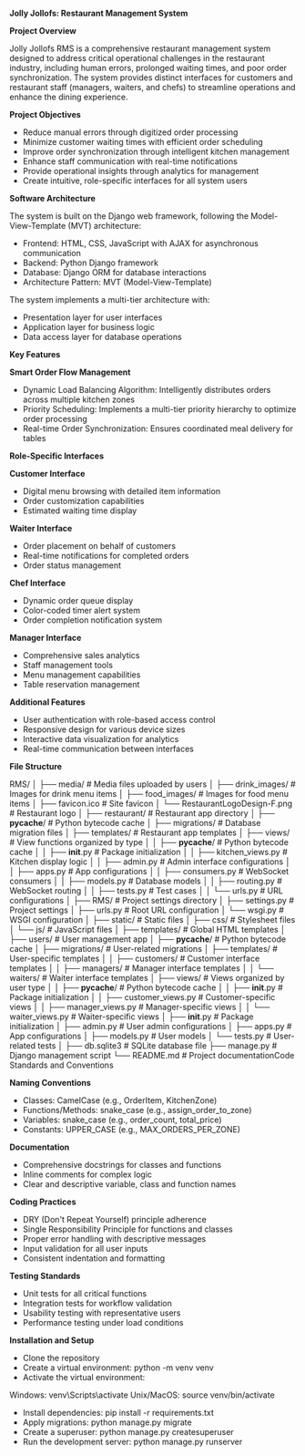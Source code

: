 **Jolly Jollofs: Restaurant Management System**

**Project Overview**

Jolly Jollofs RMS is a comprehensive restaurant management system designed to address critical operational challenges in the restaurant industry, including human errors, prolonged waiting times, and poor order synchronization. The system provides distinct interfaces for customers and restaurant staff (managers, waiters, and chefs) to streamline operations and enhance the dining experience.

**Project Objectives**

- Reduce manual errors through digitized order processing
- Minimize customer waiting times with efficient order scheduling
- Improve order synchronization through intelligent kitchen management
- Enhance staff communication with real-time notifications
- Provide operational insights through analytics for management
- Create intuitive, role-specific interfaces for all system users

**Software Architecture**

The system is built on the Django web framework, following the Model-View-Template (MVT) architecture:

- Frontend: HTML, CSS, JavaScript with AJAX for asynchronous communication
- Backend: Python Django framework
- Database: Django ORM for database interactions
- Architecture Pattern: MVT (Model-View-Template)

The system implements a multi-tier architecture with:

- Presentation layer for user interfaces
- Application layer for business logic
- Data access layer for database operations

**Key Features**

**Smart Order Flow Management**

- Dynamic Load Balancing Algorithm: Intelligently distributes orders across multiple kitchen zones
- Priority Scheduling: Implements a multi-tier priority hierarchy to optimize order processing
- Real-time Order Synchronization: Ensures coordinated meal delivery for tables

**Role-Specific Interfaces**

**Customer Interface**

- Digital menu browsing with detailed item information
- Order customization capabilities
- Estimated waiting time display

**Waiter Interface**

- Order placement on behalf of customers
- Real-time notifications for completed orders
- Order status management

**Chef Interface**

- Dynamic order queue display
- Color-coded timer alert system
- Order completion notification system

**Manager Interface**

- Comprehensive sales analytics
- Staff management tools
- Menu management capabilities
- Table reservation management

**Additional Features**

- User authentication with role-based access control
- Responsive design for various device sizes
- Interactive data visualization for analytics
- Real-time communication between interfaces

**File Structure**

RMS/
│
├── media/                      # Media files uploaded by users
│   ├── drink_images/           # Images for drink menu items
│   ├── food_images/            # Images for food menu items
│   ├── favicon.ico             # Site favicon
│   └── RestaurantLogoDesign-F.png # Restaurant logo
│
├── restaurant/                 # Restaurant app directory
│   ├── __pycache__/            # Python bytecode cache
│   ├── migrations/             # Database migration files
│   ├── templates/              # Restaurant app templates
│   ├── views/                  # View functions organized by type
│   │   ├── __pycache__/        # Python bytecode cache
│   │   ├── __init__.py         # Package initialization
│   │   ├── kitchen_views.py    # Kitchen display logic
│   │   ├── admin.py            # Admin interface configurations
│   │   ├── apps.py             # App configurations
│   │   ├── consumers.py        # WebSocket consumers
│   │   ├── models.py           # Database models
│   │   ├── routing.py          # WebSocket routing
│   │   ├── tests.py            # Test cases
│   │   └── urls.py             # URL configurations
│
├── RMS/                        # Project settings directory
│   ├── settings.py             # Project settings
│   ├── urls.py                 # Root URL configuration
│   └── wsgi.py                 # WSGI configuration
│
├── static/                     # Static files
│   ├── css/                    # Stylesheet files
│   └── js/                     # JavaScript files
│
├── templates/                  # Global HTML templates
│
├── users/                      # User management app
│   ├── __pycache__/            # Python bytecode cache
│   ├── migrations/             # User-related migrations
│   ├── templates/              # User-specific templates
│   │   ├── customers/          # Customer interface templates
│   │   ├── managers/           # Manager interface templates
│   │   └── waiters/            # Waiter interface templates
│   ├── views/                  # Views organized by user type
│   │   ├── __pycache__/        # Python bytecode cache
│   │   ├── __init__.py         # Package initialization
│   │   ├── customer_views.py   # Customer-specific views
│   │   ├── manager_views.py    # Manager-specific views
│   │   └── waiter_views.py     # Waiter-specific views
│   ├── __init__.py             # Package initialization
│   ├── admin.py                # User admin configurations
│   ├── apps.py                 # App configurations
│   ├── models.py               # User models
│   └── tests.py                # User-related tests
│
├── db.sqlite3                  # SQLite database file
├── manage.py                   # Django management script
└── README.md                   # Project documentationCode Standards and Conventions


**Naming Conventions**

- Classes: CamelCase (e.g., OrderItem, KitchenZone)
- Functions/Methods: snake_case (e.g., assign_order_to_zone)
- Variables: snake_case (e.g., order_count, total_price)
- Constants: UPPER_CASE (e.g., MAX_ORDERS_PER_ZONE)

**Documentation**

- Comprehensive docstrings for classes and functions
- Inline comments for complex logic
- Clear and descriptive variable, class and function names

**Coding Practices**

- DRY (Don't Repeat Yourself) principle adherence
- Single Responsibility Principle for functions and classes
- Proper error handling with descriptive messages
- Input validation for all user inputs
- Consistent indentation and formatting

**Testing Standards**

- Unit tests for all critical functions
- Integration tests for workflow validation
- Usability testing with representative users
- Performance testing under load conditions

**Installation and Setup**

- Clone the repository
- Create a virtual environment: python -m venv venv
- Activate the virtual environment:

Windows: venv\Scripts\activate
Unix/MacOS: source venv/bin/activate

- Install dependencies: pip install -r requirements.txt
- Apply migrations: python manage.py migrate
- Create a superuser: python manage.py createsuperuser
- Run the development server: python manage.py runserver

